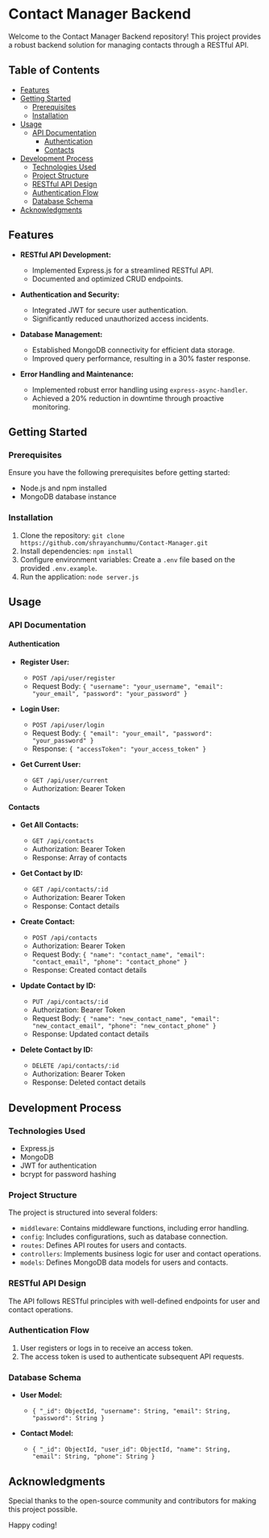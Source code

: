 # Contact Manager Backend

Welcome to the Contact Manager Backend repository! This project provides a robust backend solution for managing contacts through a RESTful API.

## Table of Contents

- [Features](#features)
- [Getting Started](#getting-started)
  - [Prerequisites](#prerequisites)
  - [Installation](#installation)
- [Usage](#usage)
  - [API Documentation](#api-documentation)
    - [Authentication](#authentication)
    - [Contacts](#contacts)
- [Development Process](#development-process)
  - [Technologies Used](#technologies-used)
  - [Project Structure](#project-structure)
  - [RESTful API Design](#restful-api-design)
  - [Authentication Flow](#authentication-flow)
  - [Database Schema](#database-schema)
- [Acknowledgments](#acknowledgments)

## Features

- **RESTful API Development:**
  - Implemented Express.js for a streamlined RESTful API.
  - Documented and optimized CRUD endpoints.

- **Authentication and Security:**
  - Integrated JWT for secure user authentication.
  - Significantly reduced unauthorized access incidents.

- **Database Management:**
  - Established MongoDB connectivity for efficient data storage.
  - Improved query performance, resulting in a 30% faster response.

- **Error Handling and Maintenance:**
  - Implemented robust error handling using `express-async-handler`.
  - Achieved a 20% reduction in downtime through proactive monitoring.

## Getting Started

### Prerequisites

Ensure you have the following prerequisites before getting started:

- Node.js and npm installed
- MongoDB database instance

### Installation

1. Clone the repository: `git clone https://github.com/shrayanchummu/Contact-Manager.git`
2. Install dependencies: `npm install`
3. Configure environment variables: Create a `.env` file based on the provided `.env.example`.
4. Run the application: `node server.js`

## Usage

### API Documentation

#### Authentication

- **Register User:**
  - `POST /api/user/register`
  - Request Body: `{ "username": "your_username", "email": "your_email", "password": "your_password" }`

- **Login User:**
  - `POST /api/user/login`
  - Request Body: `{ "email": "your_email", "password": "your_password" }`
  - Response: `{ "accessToken": "your_access_token" }`

- **Get Current User:**
  - `GET /api/user/current`
  - Authorization: Bearer Token

#### Contacts

- **Get All Contacts:**
  - `GET /api/contacts`
  - Authorization: Bearer Token
  - Response: Array of contacts

- **Get Contact by ID:**
  - `GET /api/contacts/:id`
  - Authorization: Bearer Token
  - Response: Contact details

- **Create Contact:**
  - `POST /api/contacts`
  - Authorization: Bearer Token
  - Request Body: `{ "name": "contact_name", "email": "contact_email", "phone": "contact_phone" }`
  - Response: Created contact details

- **Update Contact by ID:**
  - `PUT /api/contacts/:id`
  - Authorization: Bearer Token
  - Request Body: `{ "name": "new_contact_name", "email": "new_contact_email", "phone": "new_contact_phone" }`
  - Response: Updated contact details

- **Delete Contact by ID:**
  - `DELETE /api/contacts/:id`
  - Authorization: Bearer Token
  - Response: Deleted contact details

## Development Process

### Technologies Used

- Express.js
- MongoDB
- JWT for authentication
- bcrypt for password hashing

### Project Structure

The project is structured into several folders:
- `middleware`: Contains middleware functions, including error handling.
- `config`: Includes configurations, such as database connection.
- `routes`: Defines API routes for users and contacts.
- `controllers`: Implements business logic for user and contact operations.
- `models`: Defines MongoDB data models for users and contacts.

### RESTful API Design

The API follows RESTful principles with well-defined endpoints for user and contact operations.

### Authentication Flow

1. User registers or logs in to receive an access token.
2. The access token is used to authenticate subsequent API requests.

### Database Schema

- **User Model:**
  - `{ "_id": ObjectId, "username": String, "email": String, "password": String }`

- **Contact Model:**
  - `{ "_id": ObjectId, "user_id": ObjectId, "name": String, "email": String, "phone": String }`


## Acknowledgments

Special thanks to the open-source community and contributors for making this project possible.

Happy coding!


